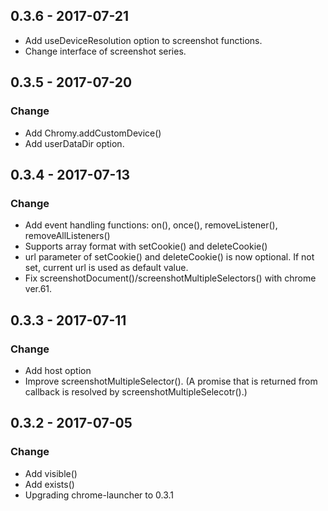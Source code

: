 ## 0.3.6 - 2017-07-21
 - Add useDeviceResolution option to screenshot functions.
 - Change interface of screenshot series.

## 0.3.5 - 2017-07-20
### Change
 - Add Chromy.addCustomDevice()
 - Add userDataDir option.

## 0.3.4 - 2017-07-13
### Change
 - Add event handling functions: on(), once(), removeListener(), removeAllListeners()
 - Supports array format with setCookie() and deleteCookie()
 - url parameter of setCookie() and deleteCookie() is now optional. If not set, current url is used as default value.
 - Fix screenshotDocument()/screenshotMultipleSelectors() with chrome ver.61.

## 0.3.3 - 2017-07-11
### Change
 - Add host option
 - Improve screenshotMultipleSelector(). (A promise that is returned from callback is resolved by screenshotMultipleSelecotr().)

## 0.3.2 - 2017-07-05
### Change
 - Add visible()
 - Add exists()
 - Upgrading chrome-launcher to 0.3.1
